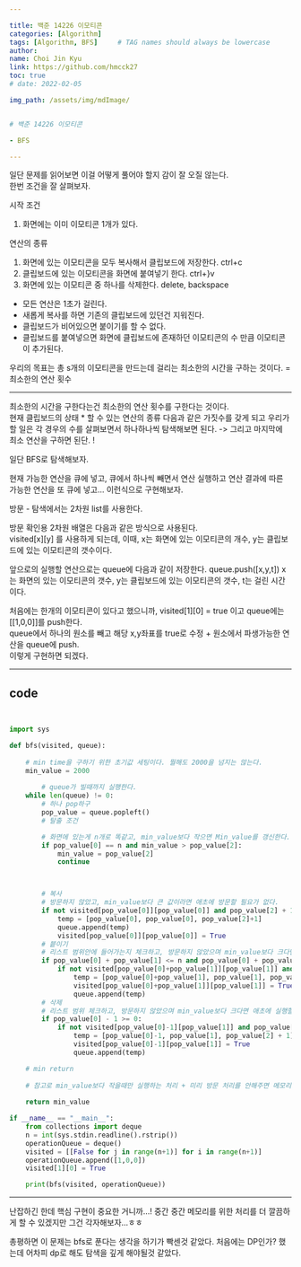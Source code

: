 ```yaml
---

title: 백준 14226 이모티콘
categories: [Algorithm]
tags: [Algorithm, BFS]     # TAG names should always be lowercase
author:
name: Choi Jin Kyu
link: https://github.com/hmcck27
toc: true
# date: 2022-02-05

img_path: /assets/img/mdImage/


# 백준 14226 이모티콘

- BFS

---
```


일단 문제를 읽어보면 이걸 어떻게 풀어야 할지 감이 잘 오질 않는다.  
한번 조건을 잘 살펴보자.

시작 조건
1. 화면에는 이미 이모티콘 1개가 있다.

연산의 종류
1. 화면에 있는 이모티콘을 모두 복사해서 클립보드에 저장한다. ctrl+c
2. 클립보드에 있는 이모티콘을 화면에 붙여넣기 한다. ctrl+}v
3. 화면에 있는 이모티콘 중 하나를 삭제한다. delete, backspace

- 모든 연산은 1초가 걸린다.  
- 새롭게 복사를 하면 기존의 클립보드에 있던건 지워진다.  
- 클립보드가 비어있으면 붙이기를 할 수 없다.
- 클립보드를 붙여넣으면 화면에 클립보드에 존재하던 이모티콘의 수 만큼 이모티콘이 추가된다. 

우리의 목표는 총 s개의 이모티콘을 만드는데 걸리는 최소한의 시간을 구하는 것이다. = 최소한의 연산 횟수

---

최소한의 시간을 구한다는건 최소한의 연산 횟수를 구한다는 것이다.  
현재 클립보드의 상태 * 할 수 있는 연산의 종류
다음과 같은 가짓수를 갖게 되고 우리가 할 일은 각 경우의 수를 살펴보면서 하나하나씩 탐색해보면 된다. -> 그리고 마지막에 최소 연산을 구하면 된단. !

일단 BFS로 탐색해보자.

현재 가능한 연산을 큐에 넣고, 큐에서 하나씩 빼면서 연산 실행하고 연산 결과에 따른 가능한 연산을 또 큐에 넣고... 이런식으로 구현해보자.

방문 - 탐색에서는 2차원 list를 사용한다.

방문 확인용 2차원 배열은 다음과 같은 방식으로 사용된다.  
visited[x][y] 를 사용하게 되는데,
이때, x는 화면에 있는 이모티콘의 개수, y는 클립보드에 있는 이모티콘의 갯수이다.  

앞으로의 실행할 연산으로는 queue에 다음과 같이 저장한다.
queue.push([x,y,t])
x는 화면의 있는 이모티콘의 갯수, y는 클립보드에 있는 이모티콘의 갯수, t는 걸린 시간이다.

처음에는 한개의 이모티콘이 있다고 했으니까,
visited[1][0] = true 이고 queue에는 [[1,0,0]]를 push한다.  
queue에서 하나의 원소를 빼고 해당 x,y좌표를 true로 수정 + 원소에서 파생가능한 연산을 queue에 push.  
이렇게 구현하면 되겠다.  



---

## code

```python


import sys

def bfs(visited, queue):
    
    # min time을 구하기 위한 초기값 세팅이다. 뭘해도 2000을 넘지는 않는다.
    min_value = 2000
    
        # queue가 빌때까지 실행한다.
    while len(queue) != 0:
        # 하나 pop하구
        pop_value = queue.popleft()
        # 탈출 조건

        # 화면에 있는게 n개로 똑같고, min_value보다 작으면 Min_value를 갱신한다.
        if pop_value[0] == n and min_value > pop_value[2]:
            min_value = pop_value[2]
            continue



        # 복사
        # 방문하지 않았고, min_value보다 큰 값이라면 애초에 방문할 필요가 없다.
        if not visited[pop_value[0]][pop_value[0]] and pop_value[2] + 1 < min_value:
            temp = [pop_value[0], pop_value[0], pop_value[2]+1]
            queue.append(temp)
            visited[pop_value[0]][pop_value[0]] = True
        # 븥이기
        # 리스트 범위안에 들어가는지 체크하고, 방문하지 않았으며 min_value보다 크다면 애초에 실행할 필요도 없다.
        if pop_value[0] + pop_value[1] <= n and pop_value[0] + pop_value[1] >= 0:
            if not visited[pop_value[0]+pop_value[1]][pop_value[1]] and pop_value[2] + 1 < min_value:
                temp = [pop_value[0]+pop_value[1], pop_value[1], pop_value[2] + 1]
                visited[pop_value[0]+pop_value[1]][pop_value[1]] = True
                queue.append(temp)
        # 삭제
        # 리스트 범위 체크하고, 방문하지 않았으며 min_value보다 크다면 애초에 실행할 필요도 없다.
        if pop_value[0] - 1 >= 0:
            if not visited[pop_value[0]-1][pop_value[1]] and pop_value[2] + 1 < min_value:
                temp = [pop_value[0]-1, pop_value[1], pop_value[2] + 1]
                visited[pop_value[0]-1][pop_value[1]] = True
                queue.append(temp)

    # min return    
    
    # 참고로 min_value보다 작을때만 실행하는 처리 + 미리 방문 처리를 안해주면 메모리 터질 가능성이 높다..! queue에 너무 많이 쌓인다.
                
    return min_value

if __name__ == "__main__":
    from collections import deque
    n = int(sys.stdin.readline().rstrip())
    operationQueue = deque()
    visited = [[False for j in range(n+1)] for i in range(n+1)]
    operationQueue.append([1,0,0])
    visited[1][0] = True

    print(bfs(visited, operationQueue))
```

---
난잡하긴 한데 핵심 구현이 중요한 거니까...!
중간 중간 메모리를 위한 처리를 더 깔끔하게 할 수 있겠지만 그건 각자해보자...ㅎㅎ

총평하면 이 문제는 bfs로 푼다는 생각을 하기가 빡센것 같았다. 처음에는 DP인가? 했는데 어차피 dp로 해도 탐색을 깊게 해야될것 같았다.
